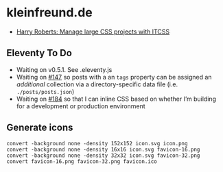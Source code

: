 # kleinfreund.de

- [Harry Roberts: Manage large CSS projects with ITCSS](http://www.creativebloq.com/web-design/manage-large-css-projects-itcss-101517528)

## Eleventy To Do

- Waiting on v0.5.1. See .eleventy.js
- Waiting on [#147](https://github.com/11ty/eleventy/issues/147) so posts with a an `tags` property can be assigned an *additional* collection via a directory-specific data file (i.e. `./posts/posts.json`)
- Waiting on [#184](https://github.com/11ty/eleventy/issues/184) so that I can inline CSS based on whether I’m building for a development or production environment

## Generate icons

```
convert -background none -density 152x152 icon.svg icon.png
convert -background none -density 16x16 icon.svg favicon-16.png
convert -background none -density 32x32 icon.svg favicon-32.png
convert favicon-16.png favicon-32.png favicon.ico
```
